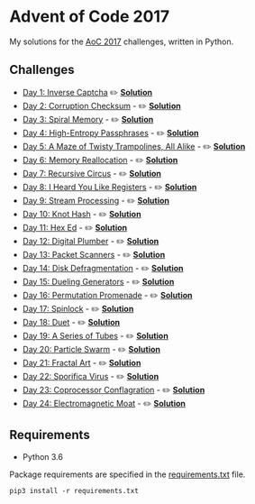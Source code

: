 # Advent of Code 2017

My solutions for the [AoC 2017](http://adventofcode.com/2017) challenges, written in Python.

## Challenges

- [Day 1: Inverse Captcha](http://adventofcode.com/2017/day/1) :pencil2: **[Solution](day1.py)**
- [Day 2: Corruption Checksum](http://adventofcode.com/2017/day/2) - :pencil2: **[Solution](day2.py)**
- [Day 3: Spiral Memory](http://adventofcode.com/2017/day/3) - :pencil2: **[Solution](day3.py)**
- [Day 4: High-Entropy Passphrases](http://adventofcode.com/2017/day/4) - :pencil2: **[Solution](day4.py)**
- [Day 5: A Maze of Twisty Trampolines, All Alike](http://adventofcode.com/2017/day/5) - :pencil2: **[Solution](day5.py)**
- [Day 6: Memory Reallocation](http://adventofcode.com/2017/day/6) - :pencil2: **[Solution](day6.py)**
- [Day 7: Recursive Circus](http://adventofcode.com/2017/day/7) - :pencil2: **[Solution](day7.py)**
- [Day 8: I Heard You Like Registers](http://adventofcode.com/2017/day/8) - :pencil2: **[Solution](day8.py)**
- [Day 9: Stream Processing](http://adventofcode.com/2017/day/9) - :pencil2: **[Solution](day9.py)**
- [Day 10: Knot Hash](http://adventofcode.com/2017/day/10) - :pencil2: **[Solution](day10.py)**
- [Day 11: Hex Ed](http://adventofcode.com/2017/day/11) - :pencil2: **[Solution](day11.py)**
- [Day 12: Digital Plumber](http://adventofcode.com/2017/day/12) - :pencil2: **[Solution](day12.py)**
- [Day 13: Packet Scanners](http://adventofcode.com/2017/day/13) - :pencil2: **[Solution](day13.py)**
- [Day 14: Disk Defragmentation](http://adventofcode.com/2017/day/14) - :pencil2: **[Solution](day14.py)**
- [Day 15: Dueling Generators](http://adventofcode.com/2017/day/15) - :pencil2: **[Solution](day15.py)**
- [Day 16: Permutation Promenade](http://adventofcode.com/2017/day/16) - :pencil2: **[Solution](day16.py)**
- [Day 17: Spinlock](http://adventofcode.com/2017/day/17) - :pencil2: **[Solution](day17.py)**
- [Day 18: Duet](http://adventofcode.com/2017/day/18) - :pencil2: **[Solution](day18.py)**
- [Day 19: A Series of Tubes](http://adventofcode.com/2017/day/19) - :pencil2: **[Solution](day19.py)**
- [Day 20: Particle Swarm](http://adventofcode.com/2017/day/20) - :pencil2: **[Solution](day20.py)**
- [Day 21: Fractal Art](http://adventofcode.com/2017/day/21) - :pencil2: **[Solution](day21.py)**
- [Day 22: Sporifica Virus](http://adventofcode.com/2017/day/22) - :pencil2: **[Solution](day22.py)**
- [Day 23: Coprocessor Conflagration](http://adventofcode.com/2017/day/23) - :pencil2: **[Solution](day23.py)**
- [Day 24: Electromagnetic Moat](http://adventofcode.com/2017/day/24) - :pencil2: **[Solution](day24.py)**

## Requirements

- Python 3.6

Package requirements are specified in the [requirements.txt](requirements.txt) file.

```
pip3 install -r requirements.txt
```
